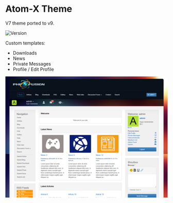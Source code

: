 # Atom-X Theme
V7 theme ported to v9.

![Version](https://img.shields.io/badge/Version-1.5.1-blue.svg)

Custom templates:
 - Downloads
 - News
 - Private Messages
 - Profile / Edit Profile

![Preview](screenshot.png)

